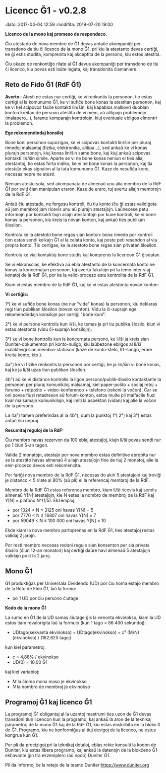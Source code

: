 ﻿Licencc Ğ1 - v0.2.8
===================

:dato: 2017-04-04 12:59
:modifita: 2019-07-20 19:00

**Licenco de la mono kaj promeso de respondeco.**

Ĉiu atestado de nova membro de Ğ1 devas antaŭe akompaniĝi per transdono de tiu ĉi licenco de la mono Ğ1, pri kiu la atestanto devas certiĝi, ke ĝi estis studita, komprenita kaj akceptita de la persono, kiu estos atestita.

Ĉiu okazo de renkontiĝo rilate al Ğ1 devus akompaniĝi per transdono de tiu ĉi licenco, kiu povas esti laŭte legata, kaj transdonita ĉiamaniere.

Reto de Fido Ğ1 (RdF Ğ1)
------------------------------

**Averto :** Atesti ne estas nur certiĝi, ke vi renkontis la personon, tio estas certigi al la komunumo Ğ1, ke vi sufiĉe bone konas la atestitan personon, kaj ke vi tiel scipovos facile kontakti lin/ŝin, kaj kapablos malkovri duoblan konton kreitan de persono atestita de vi mem, aŭ alitipajn problemojn (malapero...), farante komparajn kontrolojn, kiuj eventuale ebligos elmontri la problemon.

**Ege rekomendindaj konsiloj**

Bone koni personon supozigas, ke vi scipovas kontakti lin/ŝin per pluraj rimedoj malsamaj (fizika, elektronika, alitipa...), sed ankaŭ ke vi konas plurajn personojn, kiuj konas lin/ŝin same bone, kaj kiuj ankaŭ scipovas kontakti lin/ŝin simile. Aparte se vi ne bone konas neniun el ties aliaj atestantoj, tio estas forta indiko, ke vi ne bone konas la personon, kaj tia atestaĵo ekas signalon al la tuta komunumo Ğ1. Kaze de nesufiĉa kono, necesas nepre ne atesti.

Neniam atestu sola, sed akompanata de almenaŭ unu alia membro de la RdF Ğ1 por eviti ĉian manipulan eraron. Kaze de eraro, tuj avertu aliajn membrojn de la RdF Ğ1.

Antaŭ ĉiu atestado, ne forgesu kontroli, ĉu tiu konto (ĉu ĝi estas validigota aŭ jam membro) jam ricevis unu aŭ plurajn atestaĵojn. Laŭnecese petu informojn por konkakti tiujn aliajn atestantojn por kune kontroli, ke vi bone konas la personon, kiu kreis la novan konton, kaj ankaŭ ties publikan ŝlosilon.

Kontrolu ke la atestoto bone regas sian konton: bona rimedo por kontroli tion estas sendi kelkajn Ğ1 al la celata konto, kaj poste peti resendon al via propra konto. Tio certigas, ke la atestoto bone regas sian privatan ŝlosilon.

Kontrolu ke viaj kontaktoj bone studis kaj komprenis la licencon Ğ1 ĝisdatan.

Se vi ekkonscias, ke efektiva aŭ ebla atestanto de la koncernata konto ne konas la koncernatan personon, tuj avertu fakulojn pri la temo inter viaj konatoj de la RdF Ğ1, por ke la valid-procezo estu kontrolita de la RdF Ğ1.

Kiam vi estas membro de la RdF Ğ1, kaj ke vi estas atestonta novan konton:


**Vi certiĝis:**

1°) ke vi sufiĉe bone konas (ne nur "vide" konas) la personon, kiu deklaras regi tiun publikan ŝlosilon (novan konton). Vidu la ĉi-suprajn ege rekomendindajn konsilojn por certiĝi "bone koni".

2°) ke vi persone kontrolis kun li/ŝi, ke temas ja pri tiu publika ŝlosilo, kiun vi estas atestonta (vidu ĉi-suprajn konsilojn).

3°) ke vi bone kontrolis kun la koncernata persono, ke li/ŝi ja kreis sian Duniter-dokumenton pri konto-nuligo, kiu laŭbezone ebligos al li/ŝi malaktivigi sian membro-statuson (kaze de konto-ŝtelo, ID-ŝanĝo, erare kreita konto, ktp.).

4a°) ke vi fizike renkontis la personon por certiĝi, ke ja lin/ŝin vi bone konas, kaj ke ja li/ŝi uzas tiun publikan ŝlosilon.

4b°) aŭ ke vi distance kontrolis la ligon persono/publik-ŝlosilo kontaktante la personon per pluraj komunikiloj malsamaj, kiel paper-poŝto + sociaj retoj + forumo + retpoŝto + video-konferenco + telefono (rekoni la voĉon). Ĉar se oni povas fiuzi retadreson aŭ forum-konton, estos multe pli malfacile fiuzi kvar malsamajn komunikilojn, kaj imiti la aspekton (vidan) kaj plie la voĉon de la persono.

La 4a°) tamen preferindas al la 4b°), dum la punktoj 1°) 2°) kaj 3°) estas antaŭ ĉio nepraj.

**Resumitaj reguloj de la RdF:**

Ĉiu membro havas rezervon da 100 eblaj atestaĵoj, kiujn li/ŝi povas sendi nur po 1 ĉiun 5-an tagon.

Valida 2 monatojn, atestaĵo por nova membro estas definitive aprobita nur se la atestito havas almenaŭ 4 aliajn atestaĵojn fine de tiuj 2 monatoj, alie la enir-procezo devos esti rekomencita.

Por fariĝi nova membro de la RdF Ğ1, necesas do akiri 5 atestaĵojn kaj troviĝi je distanco < 5 rilate al 80% (aŭ pli) el la referencaj membroj de la RdF.

Membro de la RdF Ğ1 estas referenca membro, kiam li/ŝi ricevis kaj sendis almenaŭ Y[N] atestaĵojn, kie N estas la nombro de membroj de la RdF kaj Y[N] = plafono N^(1/5). Ekzemploj:

* por 1024 < N ≤ 3125 oni havas Y[N] = 5
* por 7776 < N ≤ 16807 oni havas Y[N] = 7
* por 59049 < N ≤ 100 000 oni havas Y[N] = 10

Ekde kiam la nova membro partoprenas en la RdF Ğ1, ties atestaĵoj restas validaj 2 jarojn.

Por resti membro necesas redoni regule sian konsenton per sia privata ŝlosilo (ĉiun 12-an monaton) kaj certiĝi daŭre havi almenaŭ 5 atestaĵojn validajn post la 2 jaroj.

Mono Ğ1
----------

Ğ1 produktiĝas per Universala Dividendo (UD) por ĉiu homa estaĵo membro de la Reto de Fido Ğ1, laŭ la formo:

* po 1 UD por ĉiu persono ĉiutage

**Kodo de la mono Ğ1**

La sumo en Ğ1 de la UD samas ĉiutage ĝis la venonta ekvinokso, kiam la UD estos tiam revalorigita laŭ la formulo (kun 1 tago = 86 400 sekundoj):

* UDtago(sekvanta ekvinokso) = UDtago(ekvinokso) + c² (M/N)(ekvinokso) / (182,625 tagoj)

kun kiel parametroj:

* c = 4,88% / ekvinokso
* UD(0) = 10,00 Ğ1

kaj kiel variabloj:

* *M* la ĉioma mona maso je ekvinokso
* *N* la nombro de membroj je ekvinokso

Programoj Ğ1 kaj licenco Ğ1
--------------------------

La programoj Ğ1 ebligantaj al la uzantoj mastrumi ties uzon de Ğ1 devas transdoni tiun licencon kun la programo, kaj ankaŭ la aron de la teknikaj parametroj de la mono Ğ1 kaj de la RdF Ğ1, kiu estas enskribita en la bloko 0 de Ğ1. Programo, kiu ne konformiĝus al tiuj devigoj de la licenco, ne estus kongrua kun Ğ1.

Por pli da precizigoj pri la teknikaj detaloj, eblas rekte konsulti la kodon de Duniter, kiu estas libera programo, kaj ankaŭ la datenojn de la blokĉeno Ğ1 ekhavante ĝin tra  ekzemplero (aŭ nodo) Duniter Ğ1.

Pli da informoj ĉe la retejo de la teamo Duniter https://www.duniter.org